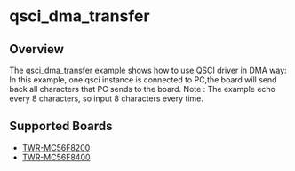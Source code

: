 # qsci_dma_transfer

## Overview
The qsci_dma_transfer example shows how to use QSCI driver in DMA way:
In this example, one qsci instance is connected to PC,the board will
send back all characters that PC sends to the board.
Note : The example echo every 8 characters, so input 8 characters every time.

## Supported Boards
- [TWR-MC56F8200](../../../_boards/twrmc56f8200/driver_examples/qsci/dma_transfer/example_board_readme.md)
- [TWR-MC56F8400](../../../_boards/twrmc56f8400/driver_examples/qsci/dma_transfer/example_board_readme.md)
